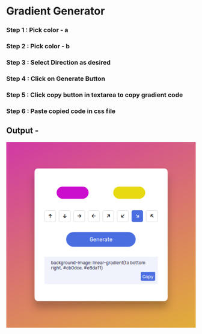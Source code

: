 # Gradient Generator

### Step 1 : Pick color - a
### Step 2 : Pick color - b
### Step 3 : Select Direction as desired
### Step 4 : Click on Generate Button
### Step 5 : Click copy button in textarea to copy gradient code
### Step 6 : Paste copied code in css file


## Output -

![snap](./assets/snap.png)
